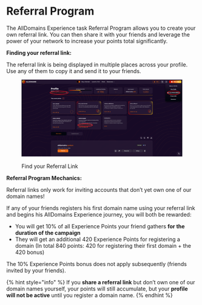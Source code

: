# Referral Program

The AllDomains Experience task Referral Program allows you to create your own referral link. You can then share it with your friends and leverage the power of your network to increase your points total significantly.



**Finding your referral link:**

The referral link is being displayed in multiple places across your profile. Use any of them to copy it and send it to your friends.

<figure><img src="../.gitbook/assets/Referral Docs.png" alt=""><figcaption><p>Find your Referral Link</p></figcaption></figure>

**Referral Program Mechanics:**

Referral links only work for inviting accounts that don’t yet own one of our domain names!

If any of your friends registers his first domain name using your referral link and begins his AllDomains Experience journey, you will both be rewarded:

* You will get 10% of all Experience Points your friend gathers **for the duration of the campaign**
* They will get an additional 420 Experience Points for registering a domain (In total 840 points: 420 for registering their first domain + the 420 bonus)

The 10% Experience Points bonus does not apply subsequently (friends invited by your friends).

{% hint style="info" %}
If you **share a referral link** but don’t own one of our domain names yourself, your points will still accumulate, but your **profile will not be active** until you register a domain name.
{% endhint %}
